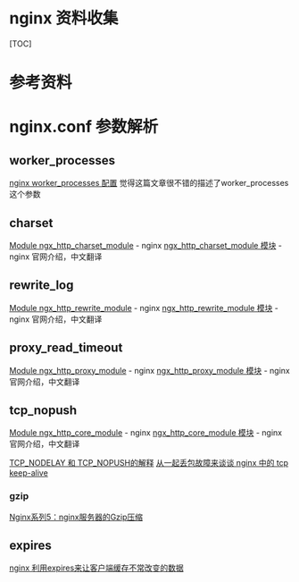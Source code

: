 # nginx 资料收集

[TOC]

# 参考资料

# nginx.conf 参数解析

## worker_processes

[nginx worker_processes 配置](
https://www.cnblogs.com/aaron-agu/p/8003831.html) 觉得这篇文章很不错的描述了worker_processes 这个参数


## charset

[Module ngx_http_charset_module](http://nginx.org/en/docs/http/ngx_http_charset_module.html) - nginx
[ngx_http_charset_module 模块](http://tengine.taobao.org/nginx_docs/cn/docs/http/ngx_http_charset_module.html) - nginx 官网介绍，中文翻译

## rewrite_log

[Module ngx_http_rewrite_module](http://nginx.org/en/docs/http/ngx_http_rewrite_module.html) - nginx
[ngx_http_rewrite_module 模块](http://tengine.taobao.org/nginx_docs/cn/docs/http/ngx_http_rewrite_module.html) - nginx 官网介绍，中文翻译

## proxy_read_timeout

[Module ngx_http_proxy_module](http://nginx.org/en/docs/http/ngx_http_proxy_module.html) - nginx
[ngx_http_proxy_module 模块](http://tengine.taobao.org/nginx_docs/cn/docs/http/ngx_http_proxy_module.html) - nginx 官网介绍，中文翻译

## tcp_nopush

[Module ngx_http_core_module](http://nginx.org/en/docs/http/ngx_http_core_module.html) - nginx
[ngx_http_core_module 模块](http://tengine.taobao.org/nginx_docs/cn/docs/http/ngx_http_core_module.html) - nginx 官网介绍，中文翻译

[TCP_NODELAY 和 TCP_NOPUSH的解释](https://www.cnblogs.com/wajika/p/6573014.html)
[从一起丢包故障来谈谈 nginx 中的 tcp keep-alive](https://segmentfault.com/a/1190000018011857)

### gzip

[Nginx系列5：nginx服务器的Gzip压缩](https://www.jianshu.com/p/141d5175a181)

## expires

[nginx 利用expires来让客户端缓存不常改变的数据](https://blog.csdn.net/hjh15827475896/article/details/53434298)